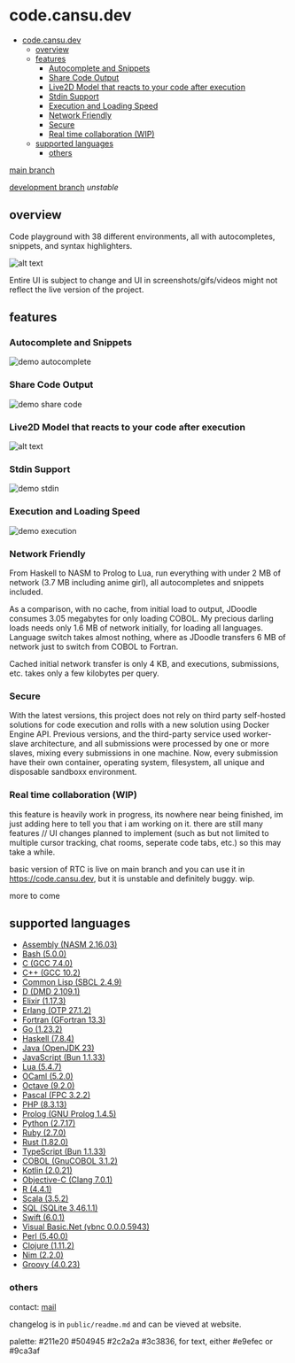 # code.cansu.dev

- [code.cansu.dev](#codecansudev)
  - [overview](#overview)
  - [features](#features)
    - [Autocomplete and Snippets](#autocomplete-and-snippets)
    - [Share Code Output](#share-code-output)
    - [Live2D Model that reacts to your code after execution](#live2d-model-that-reacts-to-your-code-after-execution)
    - [Stdin Support](#stdin-support)
    - [Execution and Loading Speed](#execution-and-loading-speed)
    - [Network Friendly](#network-friendly)
    - [Secure](#secure)
    - [Real time collaboration (WIP)](#real-time-collaboration-wip)
  - [supported languages](#supported-languages)
    - [others](#others)

[main branch](https://code.cansu.dev)

[development branch](https://haul.code-cansu-dev.pages.dev) *unstable*

## overview


Code playground with 38 different environments, all with autocompletes, snippets, and syntax highlighters.

![alt text](static/main.png)

Entire UI is subject to change and UI in screenshots/gifs/videos might not reflect the live version of the project.


## features

### Autocomplete and Snippets
![demo autocomplete](static/autocomplete-1.gif)
### Share Code Output
![demo share code](static/share.gif)
### Live2D Model that reacts to your code after execution
![alt text](static/live2d.png)
### Stdin Support
![demo stdin](static/stdin.gif)
### Execution and Loading Speed
![demo execution](static/exec.gif)
### Network Friendly

From Haskell to NASM to Prolog to Lua, run everything with under 2 MB of network (3.7 MB including anime girl), all autocompletes and snippets included.

As a comparison, with no cache, from initial load to output, JDoodle consumes 3.05 megabytes for only loading COBOL. My precious darling loads needs only 1.6 MB of network initially, 
for loading all languages. Language switch takes almost nothing, where as JDoodle transfers 6 MB of network just to switch from COBOL to Fortran. 

Cached initial network transfer is only 4 KB, and executions, submissions, etc. takes only a few kilobytes per query.
### Secure

With the latest versions, this project does not rely on third party self-hosted solutions for code execution and rolls with a new solution using Docker Engine API. Previous versions, and the third-party service used worker-slave architecture, and all submissions were processed by one or more slaves, mixing every submissions in one machine. Now, every submission have their own container, operating system, filesystem, all unique and disposable sandboxx environment.

### Real time collaboration (WIP)

this feature is heavily work in progress, its nowhere near being finished, im just adding here to tell you that i am working on it. there are still many features // UI changes planned to implement (such as but not limited to multiple cursor tracking, chat rooms, seperate code tabs, etc.) so this may take a while.

basic version of RTC is live on main branch and you can use it in https://code.cansu.dev, but it is unstable and definitely buggy. wip.


more to come


## supported languages

* [Assembly (NASM 2.16.03)](https://code.cansu.dev/language/redirect/assembly)
* [Bash (5.0.0)](https://code.cansu.dev/language/redirect/bash)
* [C (GCC 7.4.0)](https://code.cansu.dev/language/redirect/c)
* [C++ (GCC 10.2)](https://code.cansu.dev/language/redirect/cpp)
* [Common Lisp (SBCL 2.4.9)](https://code.cansu.dev/language/redirect/lisp)
* [D (DMD 2.109.1)](https://code.cansu.dev/language/redirect/d)
* [Elixir (1.17.3)](https://code.cansu.dev/language/redirect/elixir)
* [Erlang (OTP 27.1.2)](https://code.cansu.dev/language/redirect/erlang)
* [Fortran (GFortran 13.3)](https://code.cansu.dev/language/redirect/fortran)
* [Go (1.23.2)](https://code.cansu.dev/language/redirect/go)
* [Haskell (7.8.4)](https://code.cansu.dev/language/redirect/haskell)
* [Java (OpenJDK 23)](https://code.cansu.dev/language/redirect/java)
* [JavaScript (Bun 1.1.33)](https://code.cansu.dev/language/redirect/javascript)
* [Lua (5.4.7)](https://code.cansu.dev/language/redirect/lua)
* [OCaml (5.2.0)](https://code.cansu.dev/language/redirect/ocaml)
* [Octave (9.2.0)](https://code.cansu.dev/language/redirect/octave)
* [Pascal (FPC 3.2.2)](https://code.cansu.dev/language/redirect/pascal)
* [PHP (8.3.13)](https://code.cansu.dev/language/redirect/php)
* [Prolog (GNU Prolog 1.4.5)](https://code.cansu.dev/language/redirect/prolog)
* [Python (2.7.17)](https://code.cansu.dev/language/redirect/python)
* [Ruby (2.7.0)](https://code.cansu.dev/language/redirect/ruby)
* [Rust (1.82.0)](https://code.cansu.dev/language/redirect/rust)
* [TypeScript (Bun 1.1.33)](https://code.cansu.dev/language/redirect/typescript)
* [COBOL (GnuCOBOL 3.1.2)](https://code.cansu.dev/language/redirect/cobol)
* [Kotlin (2.0.21)](https://code.cansu.dev/language/redirect/kotlin)
* [Objective-C (Clang 7.0.1)](https://code.cansu.dev/language/redirect/objectivec)
* [R (4.4.1)](https://code.cansu.dev/language/redirect/r)
* [Scala (3.5.2)](https://code.cansu.dev/language/redirect/scala)
* [SQL (SQLite 3.46.1.1)](https://code.cansu.dev/language/redirect/sql)
* [Swift (6.0.1)](https://code.cansu.dev/language/redirect/swift)
* [Visual Basic.Net (vbnc 0.0.0.5943)](https://code.cansu.dev/language/redirect/vbnc)
* [Perl (5.40.0)](https://code.cansu.dev/language/redirect/perl)
* [Clojure (1.11.2)](https://code.cansu.dev/language/redirect/clojure)
* [Nim (2.2.0)](https://code.cansu.dev/language/redirect/nim)
* [Groovy (4.0.23)](https://code.cansu.dev/language/redirect/groovy)



### others
contact: [mail](mailto:hello@cansu.dev) 

changelog is in `public/readme.md` and can be vieved at website.

palette: #211e20 #504945 #2c2a2a #3c3836, for text, either #e9efec or #9ca3af

